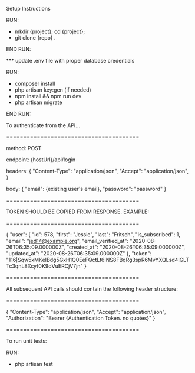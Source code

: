 Setup Instructions

RUN:
- mkdir {project}; cd {project};
- git clone {repo} .

END RUN:

*** update .env file with proper database credentials

RUN:

- composer install
- php artisan key:gen (if needed)
- npm install && npm run dev
- php artisan migrate

END RUN:


To authenticate from the API...

=======================================

method: POST

endpoint: {hostUrl}/api/login

headers: {
    "Content-Type": "application/json",
    "Accept": "application/json",
}

body: {
    "email": {existing user's email},
    "password": "password"
}

=======================================


TOKEN SHOULD BE COPIED FROM RESPONSE. EXAMPLE:

=======================================

{
    "user": {
        "id": 578,
        "first": "Jessie",
        "last": "Fritsch",
        "is_subscribed": 1,
        "email": "jed14@example.org",
        "email_verified_at": "2020-08-26T06:35:09.000000Z",
        "created_at": "2020-08-26T06:35:09.000000Z",
        "updated_at": "2020-08-26T06:35:09.000000Z"
    },
    "token": "116|Sqw5xMKeIBdg5GxH1Q0EeFQctLt6INS8FBqRg3spR6MvYXQLsd4IGLTTc3qnL8Xcyf0K9dVuERCjV7jn"
}

=======================================


All subsequent API calls should contain the following header structure:

=======================================

{
    "Content-Type": "application/json",
    "Accept": "application/json",
    "Authorization": "Bearer {Authentication Token. no quotes}"
}

=======================================

To run unit tests:

RUN:
- php artisan test
